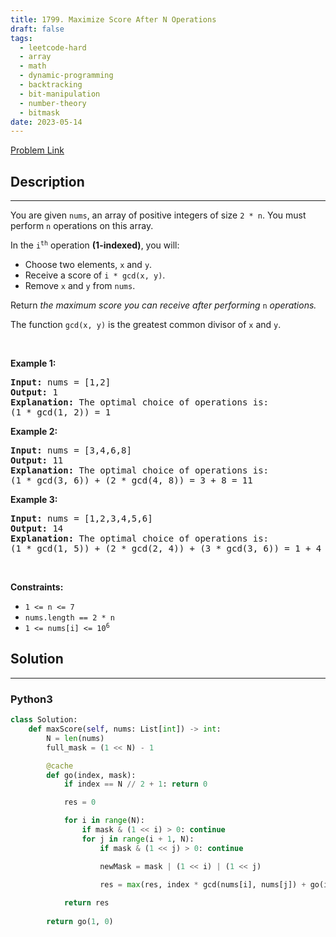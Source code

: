 ```yaml
---
title: 1799. Maximize Score After N Operations
draft: false
tags: 
  - leetcode-hard
  - array
  - math
  - dynamic-programming
  - backtracking
  - bit-manipulation
  - number-theory
  - bitmask
date: 2023-05-14
---
```


[Problem Link](https://leetcode.com/problems/maximize-score-after-n-operations/)

## Description

---
<p>You are given <code>nums</code>, an array of positive integers of size <code>2 * n</code>. You must perform <code>n</code> operations on this array.</p>

<p>In the <code>i<sup>th</sup></code> operation <strong>(1-indexed)</strong>, you will:</p>

<ul>
	<li>Choose two elements, <code>x</code> and <code>y</code>.</li>
	<li>Receive a score of <code>i * gcd(x, y)</code>.</li>
	<li>Remove <code>x</code> and <code>y</code> from <code>nums</code>.</li>
</ul>

<p>Return <em>the maximum score you can receive after performing </em><code>n</code><em> operations.</em></p>

<p>The function <code>gcd(x, y)</code> is the greatest common divisor of <code>x</code> and <code>y</code>.</p>

<p>&nbsp;</p>
<p><strong class="example">Example 1:</strong></p>

<pre>
<strong>Input:</strong> nums = [1,2]
<strong>Output:</strong> 1
<strong>Explanation:</strong>&nbsp;The optimal choice of operations is:
(1 * gcd(1, 2)) = 1
</pre>

<p><strong class="example">Example 2:</strong></p>

<pre>
<strong>Input:</strong> nums = [3,4,6,8]
<strong>Output:</strong> 11
<strong>Explanation:</strong>&nbsp;The optimal choice of operations is:
(1 * gcd(3, 6)) + (2 * gcd(4, 8)) = 3 + 8 = 11
</pre>

<p><strong class="example">Example 3:</strong></p>

<pre>
<strong>Input:</strong> nums = [1,2,3,4,5,6]
<strong>Output:</strong> 14
<strong>Explanation:</strong>&nbsp;The optimal choice of operations is:
(1 * gcd(1, 5)) + (2 * gcd(2, 4)) + (3 * gcd(3, 6)) = 1 + 4 + 9 = 14
</pre>

<p>&nbsp;</p>
<p><strong>Constraints:</strong></p>

<ul>
	<li><code>1 &lt;= n &lt;= 7</code></li>
	<li><code>nums.length == 2 * n</code></li>
	<li><code>1 &lt;= nums[i] &lt;= 10<sup>6</sup></code></li>
</ul>


## Solution

---
### Python3
``` py title='maximize-score-after-n-operations'
class Solution:
    def maxScore(self, nums: List[int]) -> int:
        N = len(nums)
        full_mask = (1 << N) - 1

        @cache
        def go(index, mask):
            if index == N // 2 + 1: return 0

            res = 0

            for i in range(N):
                if mask & (1 << i) > 0: continue
                for j in range(i + 1, N):
                    if mask & (1 << j) > 0: continue

                    newMask = mask | (1 << i) | (1 << j)

                    res = max(res, index * gcd(nums[i], nums[j]) + go(index + 1, newMask))
            
            return res
        
        return go(1, 0)


```


